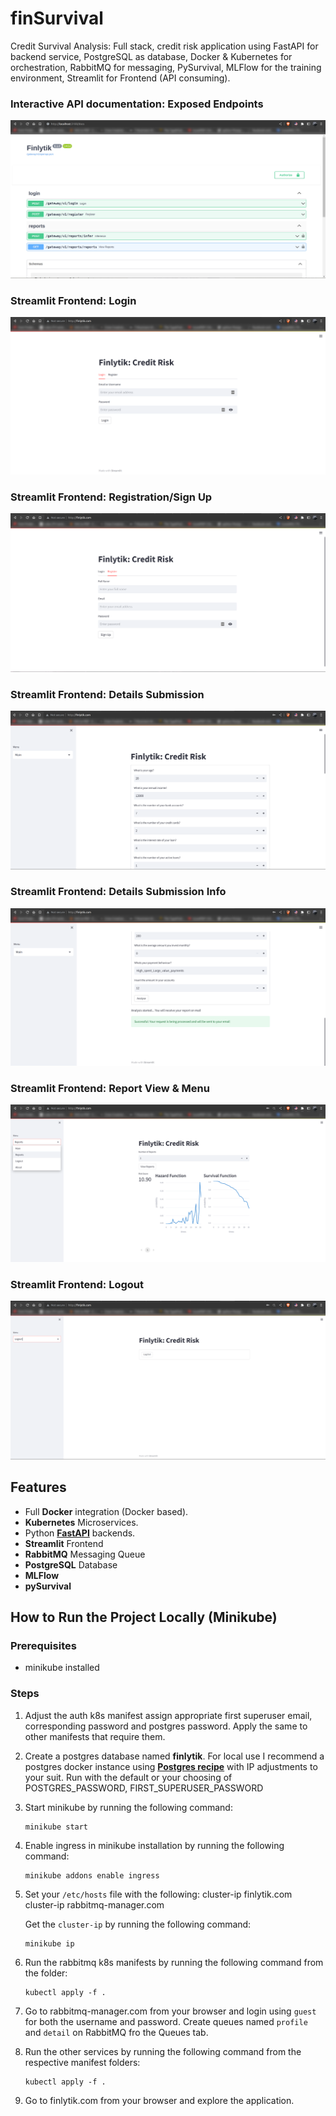 # finSurvival
Credit Survival Analysis: Full stack, credit risk application using FastAPI for backend service, PostgreSQL as database, Docker &amp; Kubernetes for orchestration, RabbitMQ for messaging, PySurvival, MLFlow for the training environment, Streamlit for Frontend (API consuming).

### Interactive API documentation: Exposed Endpoints 

[![API docs](img/docs.png)](https://github.com/realonbebeto/finSurvival)


### Streamlit Frontend: Login

[![API docs](img/login.png)](https://github.com/realonbebeto/finSurvival)


### Streamlit Frontend: Registration/Sign Up

[![API docs](img/registration.png)](https://github.com/realonbebeto/finSurvival)


### Streamlit Frontend: Details Submission

[![API docs](img/detail.png)](https://github.com/realonbebeto/finSurvival)


### Streamlit Frontend: Details Submission Info

[![API docs](img/detail1.png)](https://github.com/realonbebeto/finSurvival)


### Streamlit Frontend: Report View & Menu

[![API docs](img/report.png)](https://github.com/realonbebeto/finSurvival)

### Streamlit Frontend: Logout

[![API docs](img/logout.png)](https://github.com/realonbebeto/finSurvival)


## Features
* Full **Docker** integration (Docker based).
* **Kubernetes** Microservices.
* Python <a href="https://github.com/tiangolo/fastapi" class="external-link" target="_blank">**FastAPI**</a> backends.
* **Streamlit** Frontend
* **RabbitMQ** Messaging Queue
* **PostgreSQL** Database
* **MLFlow**
* **pySurvival**
## How to Run the Project Locally (Minikube)
### Prerequisites
* minikube installed

### Steps
1. Adjust the auth k8s manifest assign appropriate first superuser email, corresponding password and postgres password. Apply the same to other manifests that require them.
   
2. Create a postgres database named **finlytik**. For local use I recommend a postgres docker instance using <a href="https://github.com/realonbebeto/finSurvival/tree/main/recipes/docker-postgres" class="external-link" target="_blank">**Postgres recipe**</a> with IP adjustments to your suit. Run with the default or your choosing of POSTGRES_PASSWORD, FIRST_SUPERUSER_PASSWORD
   
3. Start minikube by running the following command:
    ```
    minikube start
    ```

4. Enable ingress in minikube installation by running the following command:
    ```
    minikube addons enable ingress
    ```

5. Set your `/etc/hosts` file with the following:
    cluster-ip      finlytik.com
    cluster-ip      rabbitmq-manager.com

    Get the `cluster-ip` by running the following command:
    ```
    minikube ip
    ```

6. Run the rabbitmq k8s manifests by running the following command from the folder:
    ```
    kubectl apply -f .
    ```

7. Go to rabbitmq-manager.com from your browser and login using `guest` for both the username and password. Create queues named `profile` and `detail` on RabbitMQ fro the Queues tab.

8. Run the other services by running the following command from the respective manifest folders:
    ```
    kubectl apply -f .
    ```
9. Go to finlytik.com from your browser and explore the application.
   